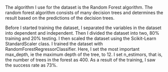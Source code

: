 

The algorithm I use for the dataset is the Random Forest algorithm. The random forest algorithm consists of many decision trees and determines the result based on the predictions of the decision trees.

Before I started training the dataset, I separated the variables in the dataset into dependent and independent. Then I divided the dataset into two, 80% training and 20% testing. I then scaled the dataset using the Scikit-Learn StandardScaler class. I trained the dataset with RandomForestRegressorClassifier. Here, I set the most important max_depth, ie the maximum depth of the tree, to 12. I set n_estimors, that is, the number of trees in the forest as 400. As a result of the training, I saw the success rate as 73%.
